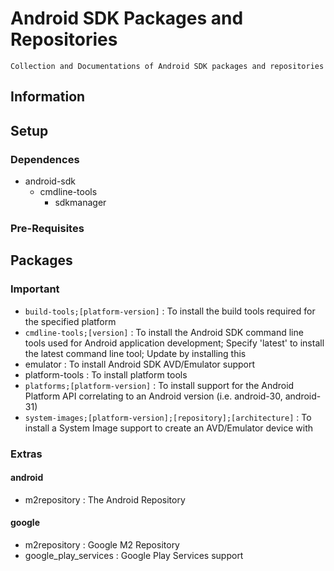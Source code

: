 # Android SDK Packages and Repositories

```
Collection and Documentations of Android SDK packages and repositories
```

## Information

## Setup
### Dependences
- android-sdk
    - cmdline-tools
        + sdkmanager

### Pre-Requisites

## Packages

### Important
+ `build-tools;[platform-version]` : To install the build tools required for the specified platform
+ `cmdline-tools;[version]` : To install the Android SDK command line tools used for Android application development; Specify 'latest' to install the latest command line tool; Update by installing this
+ emulator : To install Android SDK AVD/Emulator support
+ platform-tools : To install platform tools
+ `platforms;[platform-version]` : To install support for the Android Platform API correlating to an Android version (i.e. android-30, android-31)
+ `system-images;[platform-version];[repository];[architecture]` : To install a System Image support to create an AVD/Emulator device with

### Extras
#### android
+ m2repository : The Android Repository

#### google
+ m2repository : Google M2 Repository
+ google_play_services : Google Play Services support


